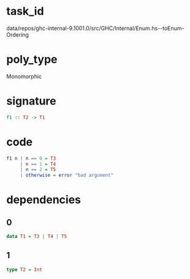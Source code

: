 
# task_id
data/repos/ghc-internal-9.1001.0/src/GHC/Internal/Enum.hs--toEnum-Ordering

# poly_type
Monomorphic

# signature
```haskell
f1 :: T2 -> T1
```   

# code
```haskell
f1 n | n == 0 = T3
     | n == 1 = T4
     | n == 2 = T5
     | otherwise = error "bad argument"
```

# dependencies
## 0
```haskell
data T1 = T3 | T4 | T5
```
## 1
```haskell
type T2 = Int
```
